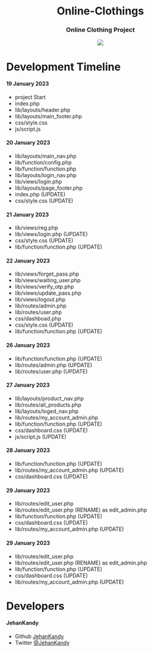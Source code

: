 <h1 align="center">Online-Clothings</h1>
<h3 align="center">Online Clothing Project</h3>

<p align="center"><img src="https://wakatime.com/badge/user/0ac30051-5698-4ae9-851e-7d4853d4aba7/project/431b07de-a7ed-4337-bea8-9afa9ef1beb7.svg"></p>

# Development Timeline


  <h4> 19 January 2023</h4>
  
  - project Start
  - index.php
  - lib/layouts/header.php
  - lib/layouts/main_footer.php
  - css/style.css
  - js/script.js
  
  <h4> 20 January 2023</h4>
  
  - lib/layouts/main_nav.php
  - lib/function/config.php
  - lib/function/function.php
  - lib/layouts/login_nav.php
  - lib/views/login.php
  - lib/layouts/page_footer.php
  - index.php (UPDATE)
  - css/style.css (UPDATE)
  
   <h4> 21 January 2023</h4>
  
  - lib/views/reg.php
  - lib/views/login.php (UPDATE)
  - css/style.css (UPDATE)
  - lib/function/function.php (UPDATE)
  
   <h4> 22 January 2023</h4>
  
  - lib/views/forget_pass.php
  - lib/views/waiting_user.php
  - lib/views/verify_otp.php
  - lib/views/update_pass.php
  - lib/views/logout.php
  - lib/routes/admin.php
  - lib/routes/user.php
  - css/dashboad.php
  - css/style.css (UPDATE)
  - lib/function/function.php (UPDATE)
   
  <h4> 26 January 2023</h4>

  - lib/function/function.php (UPDATE)
  - lib/routes/admin.php (UPDATE)
  - lib/routes/user.php (UPDATE)
  
  <h4> 27 January 2023</h4>
  
  - lib/layouts/product_nav.php 
  - lib/routes/all_products.php
  - lib/layouts/loged_nav.php
  - lib/routes/my_account_admin.php
  - lib/function/function.php (UPDATE)
  - css/dashboard.css (UPDATE)
  - js/script.js (UPDATE)

  <h4> 28 January 2023</h4>
  
  - lib/function/function.php (UPDATE)
  - lib/routes/my_account_admin.php (UPDATE)
  - css/dashboard.css (UPDATE)
  
  <h4> 29 January 2023</h4>
  
  - lib/routes/edit_user.php
  - lib/routes/edit_user.php (RENAME) as edit_admin.php
  - lib/function/function.php (UPDATE)
  - css/dashboard.css (UPDATE)
  - lib/routes/my_account_admin.php (UPDATE)
  
  <h4> 29 January 2023</h4>
  
  - lib/routes/edit_user.php
  - lib/routes/edit_user.php (RENAME) as edit_admin.php
  - lib/function/function.php (UPDATE)
  - css/dashboard.css (UPDATE)
  - lib/routes/my_account_admin.php (UPDATE)
 

<h1>Developers</h1>
  <h4>JehanKandy</h4>

  - Github [JehanKandy](https://github.com/JehanKandy)
  - Twitter [@JehanKandy](https://twitter.com/jehankandy)
